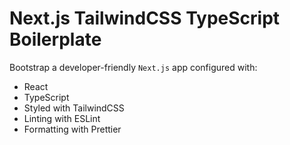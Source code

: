 # Next.js TailwindCSS TypeScript Boilerplate

Bootstrap a developer-friendly `Next.js` app configured with:

- React
- TypeScript
- Styled with TailwindCSS
- Linting with ESLint
- Formatting with Prettier
